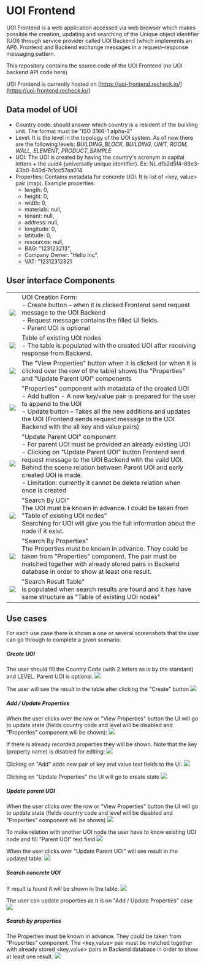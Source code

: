 # UOI Frontend

UOI Frontend is a web application accessed via web browser which makes possible the creation, updating and searching of the Unique object identifier (UOI) through service provider called UOI Backend (which implements an API). Frontend and Backend exchange messages in a request–response messaging pattern.

This repository contains the source code of the UOI Frontend (no UOI backend API code here)

UOI Frontend is currently hosted on [https://uoi-frontend.recheck.io/](https://uoi-frontend.recheck.io/)

## Data model of UOI

- Country code: should answer which country is a resident of the building unit. The format must be "ISO 3166-1 alpha-2"
- Level: It is the level in the topology of the UOI system. As of now there are the following levels: _BUILDING\_BLOCK, BUILDING, UNIT, ROOM, WALL, ELEMENT, PRODUCT\_SAMPLE_
- UOI: The UOI is created by having the country&#39;s acronym in capital letters + the uuid4 (universally unique identifier). Ex: NL.dfb2d5f4-89e3-43b0-840d-7c1cc57aa014
- Properties: Contains metadata for concrete UOI. It is list of <key, value> pair (map).
 Example properties:
	* length: 0,
	* height: 0,
	* width: 0,
	* materials: null,
	* tenant: null,
	* address: null,
	* longitude: 0,
	* latitude: 0,
	* resources: null,
	* BAG: "123123213",
	* Company Owner: "Hello Inc",
	* VAT: "12312312321

## User interface Components

<table align="center">
  <tr>
    <td><img src="docs\images-readme\User interface Components 1.png"/></td>
    <td>UOI Creation Form:<br /> - Create button – when it is clicked Frontend send request message to the UOI Backend<br /> - Request message contains the filled UI fields.<br /> - Parent UOI is optional</td>
  </tr>
  <tr>
    <td><img src="docs\images-readme\User interface Components 2.png"/></td>
    <td>Table of existing UOI nodes <br />- The table is populated with the created UOI after receiving response from Backend.</td>
  </tr>
  <tr>
    <td><img src="docs\images-readme\User interface Components 3.png"/></td>
    <td>The "View Properties" button when it is clicked (or when it is clicked over the row of the table) shows the "Properties" and "Update Parent UOI" components</td>
  </tr>  
  <tr>
    <td><img src="docs\images-readme\User interface Components 4.png"/></td>
    <td>"Properties" component with metadata of the created UOI<br />- Add button - A new key/value pair is prepared for the user to append to the UOI<br />- Update button – Takes all the new additions and updates the UOI (Frontend sends request message to the UOI Backend with the all key and value pairs)</td>
  </tr>
  <tr>
    <td><img src="docs\images-readme\User interface Components 5.png"/></td>
    <td>"Update Parent UOI" component<br />- For parent UOI must be provided an already existing UOI<br />- Clicking on "Update Parent UOI" button Frontend send request message to the UOI Backend with the valid UOI. Behind the scene relation between Parent UOI and early created UOI is made.<br />- Limitation: currently it cannot be delete relation when once is created</td>
  </tr>
  <tr>
    <td><img src="docs\images-readme\User interface Components 6.png"/></td>
    <td>"Search By UOI" <br />The UOI must be known in advance. I could be taken from "Table of existing UOI nodes"<br />Searching for UOI will give you the full information about the node if it exist.</td>
  </tr>
  <tr>
    <td><img src="docs\images-readme\User interface Components 7.png"/></td>
    <td>"Search By Properties" <br /> The Properties must be known in advance. They could be taken from "Properties" component. The <key,value> pair must be matched together with already stored <key,value> pairs in Backend database in order to show at least one result.</td>
  </tr>
  <tr>
    <td><img src="docs\images-readme\User interface Components 8.png"/></td>
    <td>"Search Result Table" <br />  is populated when search results are found and it has have same structure as "Table of existing UOI nodes"</td>
  </tr>
</table>

## **Use cases**

For each use case there is shown a one or several screenshots that the user can go through to complete a given scenario.

##### Create UOI
The user should fill the Country Code (with 2 letters as is by the standard) and LEVEL. Parent UOI is optional.
<img src="docs\images-readme\Use cases 1.png"/>

The user will see the result in the table after clicking the "Create" button
<img src="docs\images-readme\Use cases 2.png"/>


##### Add / Update Properties
When the user clicks over the row or "View Properties" button the UI will go to update state (fields country code and level will be disabled and "Properties" component will be shown):
<img src="docs\images-readme\Use cases 3.png"/>

If there is already recorded properties they will be shown. Note that the key (property name) is disabled for editing:
<img src="docs\images-readme\Use cases 4.png"/>

Clicking on "Add" adds new pair of key and value text fields to the UI:
<img src="docs\images-readme\Use cases 5.png"/>

Clicking on "Update Properties" the UI will go to create state
<img src="docs\images-readme\Use cases 6.png"/>


##### Update parent UOI
When the user clicks over the row or "View Properties" button the UI will go to update state (fields country code and level will be disabled and "Properties" component will be shown)
<img src="docs\images-readme\Use cases 7.png"/>

To make relation with another UOI node the user have to know existing UOI node and fill "Parent UOI" text field
<img src="docs\images-readme\Use cases 8.png"/>

When the user clicks over "Update Parent UOI" will see result in the updated table:
<img src="docs\images-readme\Use cases 9.png"/>


##### Search concrete UOI
If result is found it will be shown in the table:
<img src="docs\images-readme\Use cases 10.png"/>

The user can update properties as it is on "Add / Update Properties" case
<img src="docs\images-readme\Use cases 11.png"/>


##### Search by properties
The Properties must be known in advance. They could be taken from "Properties" component. The <key,value> pair must be matched together with already stored <key,value> pairs in Backend database in order to show at least one result.
<img src="docs\images-readme\Use cases 12.png"/>